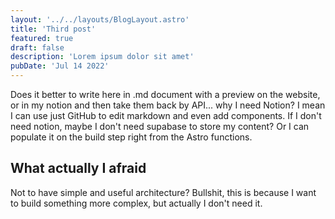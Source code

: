 ```yaml
---
layout: '../../layouts/BlogLayout.astro'
title: 'Third post'
featured: true
draft: false
description: 'Lorem ipsum dolor sit amet'
pubDate: 'Jul 14 2022'
---
```


Does it better to write here in .md document with a preview on the website, or in my notion and then take them back by API... why I need Notion? I mean I can use just GitHub to edit markdown and even add components. If I don't need notion, maybe I don't need supabase to store my content? Or I can populate it on the build step right from the Astro functions.

## What actually I afraid

Not to have simple and useful architecture? Bullshit, this is because I want to build something more complex, but actually I don't need it.


